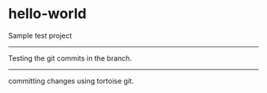 # hello-world
Sample test project

----------------------------
Testing the git commits in the branch.


-----------------------------
committing changes using tortoise git.